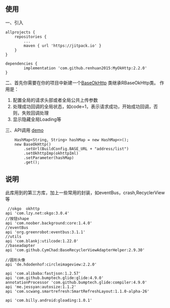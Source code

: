 
## 使用

一、引入

	allprojects {
		repositories {
			...
			maven { url 'https://jitpack.io' }
		}
	}
  
	dependencies {
	        implementation 'com.github.renhuan2015:MyOkHttp:2.2.0'
	}
	

二、首先你需要在你的项目中新建一个[BaseOkHttp](https://github.com/renhuan2015/MyOkHttp/blob/master/app/src/main/java/com/example/administrator/myokhttp/config/BaseOkHttp.kt)
类继承RBaseOkHttp类。
作用是：
1. 配置全局的请求头部或者全局公共上传参数
2. 处理成功回调的全局状态，如code=1，表示请求成功，开始成功回调，否则，失败回调处理
3. 显示隐藏全局Loading等

三、API调用 [demo](https://github.com/renhuan2015/MyOkHttp/blob/master/app/src/main/java/com/example/administrator/myokhttp/config/Api.kt)

      
        HashMap<String, String> hashMap = new HashMap<>();
        new BaseOkHttp()
            .setUrl(BuildConfig.BASE_URL + "address/list")
            .setOkhttpImp(okhttpIml)
            .setParameter(hashMap)
            .get();
      
 ## 说明
 
 此库用到的第三方库，加上一些常用的封装，如eventBus，crash,RecyclerView等
 
     //okgo  okhttp
    api 'com.lzy.net:okgo:3.0.4'
    //按钮shape
    api 'com.noober.background:core:1.4.0'
    //eventBus
    api 'org.greenrobot:eventbus:3.1.1'
    //utils
    api 'com.blankj:utilcode:1.22.0'
    //baseadapter
    api 'com.github.CymChad:BaseRecyclerViewAdapterHelper:2.9.30'

    //圆形头像
    api 'de.hdodenhof:circleimageview:2.2.0'

    api 'com.alibaba:fastjson:1.2.57'
    api 'com.github.bumptech.glide:glide:4.9.0'
    annotationProcessor 'com.github.bumptech.glide:compiler:4.9.0'
    api 'me.jessyan:autosize:1.1.2'
    api 'com.scwang.smartrefresh:SmartRefreshLayout:1.1.0-alpha-26'

    api 'com.billy.android:gloading:1.0.1'
